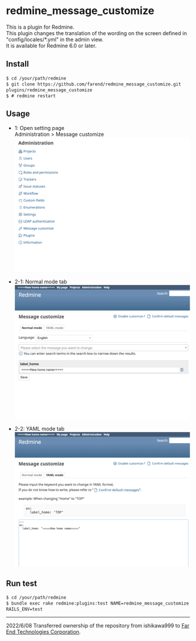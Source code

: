 # redmine_message_customize

This is a plugin for Redmine.  
This plugin changes the translation of the wording on the screen defined in "config/locales/*.yml" in the admin view.  
It is available for Redmine 6.0 or later.

## Install

```
$ cd /your/path/redmine
$ git clone https://github.com/farend/redmine_message_customize.git plugins/redmine_message_customize
$ # redmine restart
```

## Usage

* 1: Open setting page  
Administration > Message customize
<kbd><img src="https://github.com/farend/redmine_message_customize/blob/images/administration_menu.png" /></kbd>

* 2-1: Normal mode tab
<kbd><img src="https://github.com/farend/redmine_message_customize/blob/images/normal_mode.png" /></kbd>

* 2-2: YAML mode tab
<kbd><img src="https://github.com/farend/redmine_message_customize/blob/images/yaml_mode.png" /></kbd>

## Run test

```
$ cd /your/path/redmine
$ bundle exec rake redmine:plugins:test NAME=redmine_message_customize RAILS_ENV=test
```

----

2022/6/08 Transferred ownership of the repository from ishikawa999 to [Far End Technologies Corporation](https://github.com/farend).
